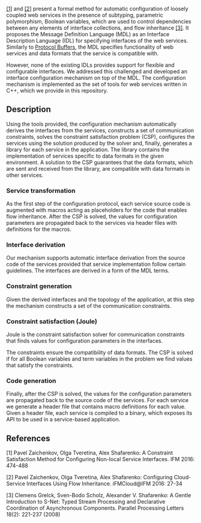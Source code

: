 [[1]](#ifm2016) and [[2]](#ifmcloud2016) present a formal method for automatic
configuration of loosely coupled web services in the presence of subtyping,
parametric polymorphism, Boolean variables, which are used to control
dependencies between any elements of interface collections, and flow
inheritance [[3]](#ppl2008).  It proposes the Message Definition Language (MDL)
as an Interface Description Language (IDL) for specifying interfaces of the web
services.  Similarly to [Protocol
Buffers](https://developers.google.com/protocol-buffers/), the MDL specifies
functionality of web services and data formats that the service is compatible
with.

However, none of the existing IDLs provides support for flexible and
configurable interfaces.  We addressed this challenged and developed an
interface configuration mechanism on top of the MDL.  The configuration
mechanism is implemented as the set of tools for web services written in C++,
which we provide in this repository.

## Description

Using the tools provided, the configuration mechanism automatically derives the
interfaces from the services, constructs a set of communication constraints,
solves the constraint satisfaction problem (CSP), configures the services using
the solution produced by the solver and, finally, generates a library for each
service in the application.  The library contains the implementation of
services specific to data formats in the given environment.  A solution to the
CSP guarantees that the data formats, which are sent and received from the
library, are compatible with data formats in other services.

### Service transformation

As the first step of the configuration protocol, each service source code is
augmented with macros acting as placeholders for the code that enables flow
inheritance. After the CSP is solved, the values for configuration parameters
are propagated back to the services via header files with definitions for the
macros.

### Interface derivation

Our mechanism supports automatic interface derivation from the source code of
the services provided that service implementation follow certain guidelines.
The interfaces are derived in a form of the MDL terms.

### Constraint generation

Given the derived interfaces and the topology of the application, at this step
the mechanism constructs a set of the communication constraints.

### Constraint satisfaction (Joule)

Joule is the constraint satisfaction solver for communication constraints that
finds values for configuration parameters in the interfaces.

The constraints ensure the compatibility of data formats.  The CSP is solved if
for all Boolean variables and term variables in the problem we find values that
satisfy the constraints.

### Code generation

Finally, after the CSP is solved, the values for the configuration parameters
are propagated back to the source code of the services.  For each service we
generate a header file that contains macro definitions for each value.  Given
a header file, each service is compiled to a binary, which exposes its API to
be used in a service-based application.

## References

<a name="ifm2016">[1]</a> Pavel Zaichenkov, Olga Tveretina, Alex Shafarenko:
A Constraint Satisfaction Method for Configuring Non-local Service Interfaces.
IFM 2016: 474-488

<a name="ifmcloud2016">[2]</a> Pavel Zaichenkov, Olga Tveretina, Alex
Shafarenko: Configuring Cloud-Service Interfaces Using Flow Inheritance.
iFMCloud@IFM 2016: 27-34

<a name="ppl208">[3]</a> Clemens Grelck, Sven-Bodo Scholz, Alexander V.
Shafarenko: A Gentle Introduction to S-Net: Typed Stream Processing and
Declarative Coordination of Asynchronous Components. Parallel Processing
Letters 18(2): 221-237 (2008)
